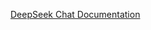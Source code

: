 [DeepSeek Chat Documentation](https://docs.spring.io/spring-ai/reference/1.0-SNAPSHOT/api/chat/deepseek-chat.html)